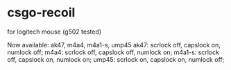 # csgo-recoil
for logitech mouse (g502 tested)

Now available: ak47, m4a4, m4a1-s, ump45
ak47: scrlock off, capslock on, numlock off;
m4a4: scrlock off, capslock off, numlock on;
m4a1-s: scrlock off, capslock on, numlock on;
ump45: scrlock on, capslock on, numlock off;
